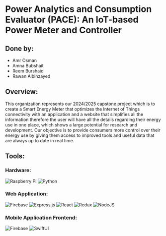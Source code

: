 # Power Analytics and Consumption Evaluator (PACE): An IoT-based Power Meter and Controller

## Done by:
- Amr Osman
- Amna Bubshait
- Reem Burshaid
- Rawan Albinzayed

## Overview:
This organization represents our 2024/2025 capstone project which is to create a Smart Energy Meter that optimizes the Internet of Things connectivity with an application and a website that simplifies all the information therefore the user will have all the details regarding their energy use in one place, which shows a large potential for research and development. Our objective is to provide consumers more control over their energy use by giving them access to improved tools and useful data that are always up to date in real time.

## Tools:
### Hardware:
![Raspberry Pi](https://img.shields.io/badge/Raspberry%20Pi-%23C51A4A.svg?style=for-the-badge&logo=raspberry%20pi&logoColor=white) 
![Python](https://img.shields.io/badge/python-%2314354C.svg?style=for-the-badge&logo=python&logoColor=white) 

### Web Application:
![Firebase](https://img.shields.io/badge/firebase-%23039BE5.svg?style=for-the-badge&logo=firebase) 
![Express.js](https://img.shields.io/badge/express.js-%23404d59.svg?style=for-the-badge&logo=express&logoColor=%2361DAFB) 
![React](https://img.shields.io/badge/react-%2320232a.svg?style=for-the-badge&logo=react&logoColor=%2361DAFB) 
![Redux](https://img.shields.io/badge/redux-%23593d88.svg?style=for-the-badge&logo=redux&logoColor=white)
![NodeJS](https://img.shields.io/badge/node.js-6DA55F?style=for-the-badge&logo=node.js&logoColor=white) 

### Mobile Application Frontend:
![Firebase](https://img.shields.io/badge/firebase-%23039BE5.svg?style=for-the-badge&logo=firebase) 
![SwiftUI](https://img.shields.io/badge/SwiftUI-%23FA7343.svg?style=for-the-badge&logo=swift&logoColor=white) 
